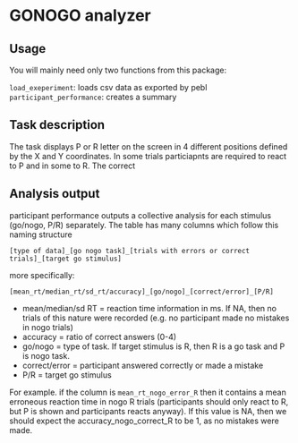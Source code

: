 # GONOGO analyzer

## Usage
You will mainly need only two functions from this package:

`load_exeperiment`: loads csv data as exported by pebl
`participant_performance`: creates a summary

## Task description

The task displays P or R letter on the screen in 4 different positions defined by the X and Y coordinates. In some trials particiapnts are required to react to P and in some to R. The correct 

## Analysis output

participant performance outputs a collective analysis for each stimulus (go/nogo, P/R) separately. The table has many columns which follow this naming structure

`[type of data]_[go nogo task]_[trials with errors or correct trials]_[target go stimulus]`

more specifically:

`[mean_rt/median_rt/sd_rt/accuracy]_[go/nogo]_[correct/error]_[P/R]`


- mean/median/sd RT = reaction time information in ms. If NA, then no trials of this nature were recorded (e.g. no participant made no mistakes in nogo trials)
- accuracy = ratio of correct answers (0-4)
- go/nogo = type of task. If target stimulus is R, then R is a go task and P is nogo task.
- correct/error = participant answered correctly or made a mistake
- P/R = target go stimulus

For example. if the column is `mean_rt_nogo_error_R` then it contains a mean erroneous reaction time in nogo R trials (participants should only react to R, but P is shown and participants reacts anyway). If this value is NA, then we should expect the accuracy_nogo_correct_R to be 1, as no mistakes were made.
